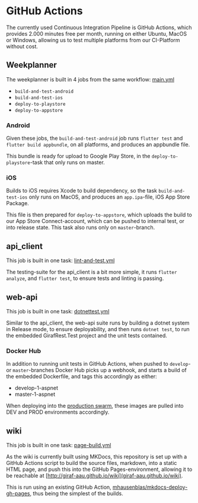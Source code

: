 # GitHub Actions
The currently used Continuous Integration Pipeline is GitHub Actions, which provides 2.000 minutes free per month, running on either Ubuntu, MacOS or Windows, allowing us to test multiple platforms from our CI-Platform without cost.

## Weekplanner
The weekplanner is built in 4 jobs from the same workflow: [main.yml](https://github.com/aau-giraf/weekplanner/blob/develop/.github/workflows/main.yml)

 - `build-and-test-android`
 - `build-and-test-ios`
 - `deploy-to-playstore`
 - `deploy-to-appstore`

### Android
Given these jobs, the `build-and-test-android` job runs `flutter test` and `flutter build appbundle`, on all platforms, and produces an appbundle file.

This bundle is ready for upload to Google Play Store, in the `deploy-to-playstore`-task that only runs on master.

### iOS
Builds to iOS requires Xcode to build dependency, so the task `build-and-test-ios` only runs on MacOS, and produces an `app.ipa`-file, iOS App Store Package.

This file is then prepared for `deploy-to-appstore`, which uploads the build to our App Store Connect-account, which can be pushed to internal test, or into release state.
This task also runs only on `master`-branch.

## api_client
This job is built in one task: [lint-and-test.yml](https://github.com/aau-giraf/api_client/blob/develop/.github/workflows/lint-and-test.yml)

The testing-suite for the api_client is a bit more simple, it runs `flutter analyze`, and `flutter test`, to ensure tests and linting is passing.

## web-api
This job is built in one task: [dotnettest.yml](https://github.com/aau-giraf/web-api/blob/develop/.github/workflows/dotnettest.yml)

Similar to the api_client, the web-api suite runs by building a dotnet system in Release mode, to ensure deployability, and then runs `dotnet test`, to run the embedded GirafRest.Test project and the unit tests contained.

### Docker Hub
In addition to running unit tests in GitHub Actions, when pushed to `develop`- or `master`-branches Docker Hub picks up a webhook, and starts a build of the embedded Dockerfile, and tags this accordingly as either:

 - develop-1-aspnet
 - master-1-aspnet

When deploying into the [production swarm](../../server_administration/PracticalDocker), these images are pulled into DEV and PROD environments accordingly.

## wiki
This job is built in one task: [page-build.yml](https://github.com/aau-giraf/wiki/blob/master/.github/workflows/page-build.yml)

As the wiki is currently built using MKDocs, this repository is set up with a GitHub Actions script to build the source files, markdown, into a static HTML page, and push this into the GitHub Pages-environment, allowing it to be reachable at [http://giraf-aau.github.io/wiki](giraf-aau.github.io/wiki).

This is run using an existing GitHub Action, [mhausenblas/mkdocs-deploy-gh-pages](https://github.com/mhausenblas/mkdocs-deploy-gh-pages), thus being the simplest of the builds.
